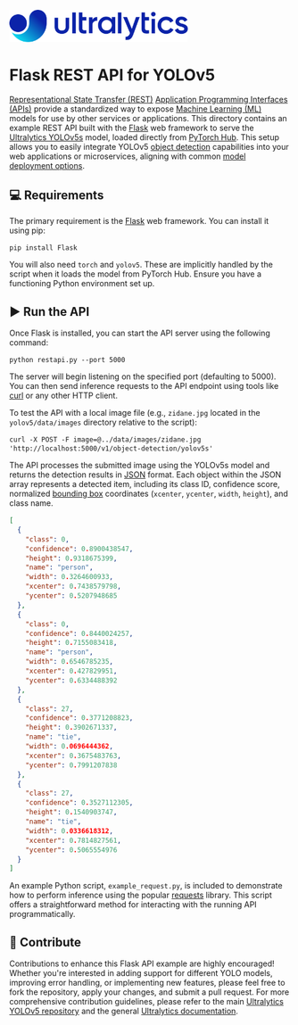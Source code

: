 <a href="https://www.ultralytics.com/"><img src="https://raw.githubusercontent.com/ultralytics/assets/main/logo/Ultralytics_Logotype_Original.svg" width="320" alt="Ultralytics logo"></a>

# Flask REST API for YOLOv5

[Representational State Transfer (REST)](https://en.wikipedia.org/wiki/Representational_state_transfer) [Application Programming Interfaces (APIs)](https://en.wikipedia.org/wiki/API) provide a standardized way to expose [Machine Learning (ML)](https://www.ultralytics.com/glossary/machine-learning-ml) models for use by other services or applications. This directory contains an example REST API built with the [Flask](https://flask.palletsprojects.com/en/stable/) web framework to serve the [Ultralytics YOLOv5s](https://docs.ultralytics.com/models/yolov5/) model, loaded directly from [PyTorch Hub](https://pytorch.org/hub/ultralytics_yolov5/). This setup allows you to easily integrate YOLOv5 [object detection](https://docs.ultralytics.com/tasks/detect/) capabilities into your web applications or microservices, aligning with common [model deployment options](https://docs.ultralytics.com/guides/model-deployment-options/).

## 💻 Requirements

The primary requirement is the [Flask](https://flask.palletsprojects.com/en/stable/) web framework. You can install it using pip:

```shell
pip install Flask
```

You will also need `torch` and `yolov5`. These are implicitly handled by the script when it loads the model from PyTorch Hub. Ensure you have a functioning Python environment set up.

## ▶️ Run the API

Once Flask is installed, you can start the API server using the following command:

```shell
python restapi.py --port 5000
```

The server will begin listening on the specified port (defaulting to 5000). You can then send inference requests to the API endpoint using tools like [curl](https://curl.se/) or any other HTTP client.

To test the API with a local image file (e.g., `zidane.jpg` located in the `yolov5/data/images` directory relative to the script):

```shell
curl -X POST -F image=@../data/images/zidane.jpg 'http://localhost:5000/v1/object-detection/yolov5s'
```

The API processes the submitted image using the YOLOv5s model and returns the detection results in [JSON](https://www.json.org/json-en.html) format. Each object within the JSON array represents a detected item, including its class ID, confidence score, normalized [bounding box](https://www.ultralytics.com/glossary/bounding-box) coordinates (`xcenter`, `ycenter`, `width`, `height`), and class name.

```json
[
  {
    "class": 0,
    "confidence": 0.8900438547,
    "height": 0.9318675399,
    "name": "person",
    "width": 0.3264600933,
    "xcenter": 0.7438579798,
    "ycenter": 0.5207948685
  },
  {
    "class": 0,
    "confidence": 0.8440024257,
    "height": 0.7155083418,
    "name": "person",
    "width": 0.6546785235,
    "xcenter": 0.427829951,
    "ycenter": 0.6334488392
  },
  {
    "class": 27,
    "confidence": 0.3771208823,
    "height": 0.3902671337,
    "name": "tie",
    "width": 0.0696444362,
    "xcenter": 0.3675483763,
    "ycenter": 0.7991207838
  },
  {
    "class": 27,
    "confidence": 0.3527112305,
    "height": 0.1540903747,
    "name": "tie",
    "width": 0.0336618312,
    "xcenter": 0.7814827561,
    "ycenter": 0.5065554976
  }
]
```

An example Python script, `example_request.py`, is included to demonstrate how to perform inference using the popular [requests](https://requests.readthedocs.io/en/latest/) library. This script offers a straightforward method for interacting with the running API programmatically.

## 🤝 Contribute

Contributions to enhance this Flask API example are highly encouraged! Whether you're interested in adding support for different YOLO models, improving error handling, or implementing new features, please feel free to fork the repository, apply your changes, and submit a pull request. For more comprehensive contribution guidelines, please refer to the main [Ultralytics YOLOv5 repository](https://github.com/ultralytics/yolov5) and the general [Ultralytics documentation](https://docs.ultralytics.com/).
